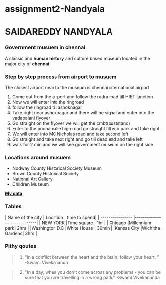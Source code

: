 # assignment2-Nandyala
# SAIDAREDDY NANDYALA
### Government musuem in chennai
A classic and **human history** and culture based museum located in the major city of **chennai**







### Step by step process from airport to musuem
The closest airport near to the museum is chennai international airport
 1. Come out from the airport and follow the rudra road till HIET junction
 2. Now we will enter into the ringroad 
 3. follow the ringroad till ashoknagar
 4. Take right near ashoknagar and there will be signal and enter into the vadapalani flyover
 5. Go straight on the flyover we will get the cmbt(buststand)
 6. Enter to the poonamalle high road go straight till eco park and take right
 7. We will enter into MC Nicholas road and take second left
 8. Go straight and take next right and go till dead end  and take left
 9. walk for 2 min and we will see government museum on the right side



 ### Locations around musuem
 * Nodway County Historical Society Museum
 * Brown County Historical Society
 * National Art Gallery
 * Children Museum

 **[My data](AboutMe.md)**





 ### Tables


   | Name of the city | Location      | time to spend|
   | ---------------- |--------------- -------------|
   | NEW YORK         |Time square    |   1hr       |
   | Chicago          |Millennium park|   2hrs      |
   |Washington D.C    |White House    |   30min     |
   |Kansas City       |Wichitha Gardens|  3hrs      |


 ### Pithy qoutes
 > 1. “In a conflict between the heart and the brain, follow your heart. ”  -Swami Vivekananda
   
 > 2. "In a day, when you don't come across any problems - you can be sure that you are travelling in a wrong path." -Swami Vivekananda



 





